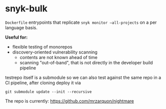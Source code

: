 # snyk-bulk

`Dockerfile` entrypoints that replicate `snyk monitor —all-projects` on a per language basis.

__Useful for:__
* flexible testing of monorepos
* discovery-oriented vulnerability scanning
  * contents are not known ahead of time
  * scanning "out-of-band", that is not directly in the developer build pipeline


testrepo itself is a submodule so we can also test against the same repo in a CI pipeline, after cloning deploy it via
```
git submodule update --init --recursive
```

The repo is currently: https://github.com/mrzarquon/nightmare
